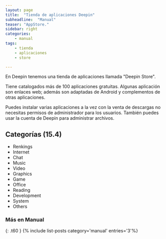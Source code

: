 ```yaml
---
layout: page
title:  "Tienda de aplicaciones Deepin"
subheadline:  "Manual"
teaser: "AppStore."
sidebar: right
categories:
    - manual
tags:
    - tienda
    - aplicaciones
    - store

---
```

En Deepin tenemos una tienda de aplicaciones llamada "Deepin Store".

Tiene catalogados más de 100 aplicaciones gratuitas. Algunas aplicación son enlaces web; además son adaptadas de Android y complementos de otras aplicaciones.

Puedes instalar varias aplicaciones a la vez con la venta de descargas no necesitas permisos de administrador para los usuarios. También puedes usar la cuenta de Deepin para administrar archivos.

## Categorías (15.4)

* Renkings
* Internet
* Chat
* Music
* Video
* Graphics
* Game
* Office
* Reading
* Development
* System
* Others

### Más en Manual
{: .t60 }
{% include list-posts category='manual' entries='3'%}
